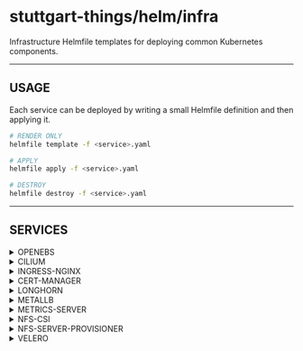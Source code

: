 # stuttgart-things/helm/infra

Infrastructure Helmfile templates for deploying common Kubernetes components.

---

## USAGE

Each service can be deployed by writing a small Helmfile definition and then applying it.

```bash
# RENDER ONLY
helmfile template -f <service>.yaml

# APPLY
helmfile apply -f <service>.yaml

# DESTROY
helmfile destroy -f <service>.yaml
```
---

## SERVICES

<details><summary>OPENEBS</summary>

```bash
cat <<EOF > openebs.yaml
---
helmfiles:
  - path: git::https://github.com/stuttgart-things/helm.git@infra/openebs.yaml.gotmpl
    values:
      - namespace: openebs-system
      - profile: localpv
      - openebs_volumesnapshots_enabled: false
      - openebs_csi_node_init_containers_enabled: false
      - openebs_local_lvm_enabled: false
      - openebs_local_zfs_enabled: false
      - openebs_replicated_mayastor_enabled: false
EOF
```

</details>

<details><summary>CILIUM</summary>

```bash
cat <<EOF > cilium.yaml
---
helmfiles:
  - path: git::https://github.com/stuttgart-things/helm.git@infra/cilium.yaml.gotmpl
    values:
      - config: kind
      - clusterName: helm-dev
      - configureLB: true
      - ipRangeStart: 172.18.250.0
      - ipRangeEnd: 172.18.250.50
EOF
```

</details>

<details><summary>INGRESS-NGINX</summary>

```bash
cat <<EOF > ingress-nginx.yaml
---
helmfiles:
  - path: git::https://github.com/stuttgart-things/helm.git@infra/ingress-nginx.yaml.gotmpl
    values:
      - enableHostPort: false # for kind enable
EOF
```

</details>

<details><summary>CERT-MANAGER</summary>

### w/ SELF-SIGNED

```bash
cat <<EOF > cert-manager.yaml
---
helmfiles:
  - path: git::https://github.com/stuttgart-things/helm.git@infra/cert-manager.yaml.gotmpl
    values:
      - version: v1.17.1
      - config: selfsigned
EOF
```

</details>

<details><summary>LONGHORN</summary>

```bash
cat <<EOF > longhorn.yaml
---
helmfiles:
  - path: git::https://github.com/stuttgart-things/helm.git@infra/longhorn.yaml.gotmpl
    values:
      - longhornDefaultClass: false
EOF
```

</details>

<details><summary>METALLB</summary>

```bash
cat <<EOF > metallb-deployment.yaml
---
helmfiles:
  - path: git::https://github.com/stuttgart-things/helm.git@infra/metallb-deployment.yaml.gotmpl
    values:
      - version: 6.4.22
      - configureMetallb: false
      - deployMetallb: true
EOF

cat <<EOF > metallb-configuration.yaml
---
helmfiles:
  - path: git::https://github.com/stuttgart-things/helm.git@infra/metallb-configuration.yaml.gotmpl
    values:
      - ipRange: 10.31.103.4-10.31.103.4 # EXAMPLE RANGE
      - configureMetallb: true
      - deployMetallb: false
EOF

helmfile apply -f metallb-deployment.yaml # APPLY DEPLOYMENT
kubectl wait --for=condition=Ready pods --all -n metallb-system --timeout=120s
helmfile apply -f metallb-configuration.yaml # APPLY CONFIGURATION
```

</details>

<details><summary>METRICS-SERVER</summary>

```bash
cat <<EOF > metrics-server.yaml
---
helmfiles:
  - path: git::https://github.com/stuttgart-things/helm.git@infra/metrics-server.yaml.gotmpl
EOF
```

</details>

<details><summary>NFS-CSI</summary>

```bash
cat <<EOF > nfs-csi.yaml
---
helmfiles:
  - path: git::https://github.com/stuttgart-things/helm.git@infra/nfs-csi.yaml.gotmpl
    values:
      - nfsServerFQDN: 10.31.101.26
      - nfsSharePath: /data/col1/sthings
      - clusterName: k3d-my-cluster
      - nfsSharePath: /data/col1/sthings
EOF
```

</details>

<details><summary>NFS-SERVER-PROVISIONER</summary>

```bash
cat <<EOF > nfs-server-provisioner.yaml
---
helmfiles:
  - path: git::https://github.com/stuttgart-things/helm.git@infra/nfs-server-provisioner.yaml.gotmpl
    values:
      - version: 1.8.0
EOF
```

</details>

<details><summary>VELERO</summary>

```bash
cat <<EOF > velero.yaml
---
helmfiles:
  - path: git::https://github.com/stuttgart-things/helm.git@infra/velero.yaml.gotmpl
    values:
      - namespace: velero
      - backupsEnabled: true
      - snapshotsEnabled: true
      - deployNodeAgent: true
      - s3StorageLocation: default
      - awsAccessKeyID: adminadmin
      - awsSecretAccessKey: adminadmin
      - s3Bucket: velero
      - s3CaCert: LS0tLS1TVIzQ1...S0tCg==
      - s3Location: artifacts.172.18.0.2.nip.io
      - imageAwsVeleroPlugin: velero/velero-plugin-for-aws:v1.11.1
EOF
```

</details>
